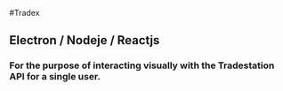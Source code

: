 #Tradex
## Electron / Nodeje / Reactjs 
### For the purpose of interacting visually with the Tradestation API for a single user.
